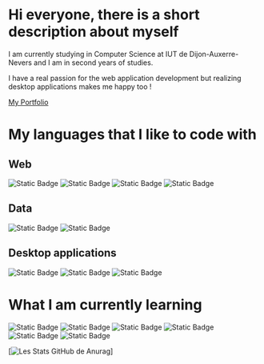 <h1>Hi everyone, there is a short description about myself</h1>
<p>I am currently studying in Computer Science at IUT de Dijon-Auxerre-Nevers and I am in second years of studies.</p>
<p>I have a real passion for the web application development but realizing desktop applications makes me happy too !</p>
<a href="https://portfolio-react-eight-lyart.vercel.app/" target="_blank"> My Portfolio </a>
<h1>My languages that I like to code with</h1>
<h2> Web </h2>
  <p>
    <img alt="Static Badge" src="https://img.shields.io/badge/PHP_8.4-grey?style=for-the-badge&logo=php&logoSize=auto">
    <img alt="Static Badge" src="https://img.shields.io/badge/HTML5-black?style=for-the-badge&logo=html5&logoSize=auto">
    <img alt="Static Badge" src="https://img.shields.io/badge/CSS-purple?style=for-the-badge&logo=css3&logoSize=auto">
    <img alt="Static Badge" src="https://img.shields.io/badge/JavaScript-darkorange?style=for-the-badge&logo=JavaScript&logoSize=auto">
</p>
<h2> Data </h2>
<p>
  <img alt="Static Badge" src="https://img.shields.io/badge/MySQL-lightblue?style=for-the-badge&logo=mysql&logoSize=auto">
  <img alt="Static Badge" src="https://img.shields.io/badge/SQLite-darkgrey?style=for-the-badge&logo=sqlite&logoSize=auto">
</p>
<h2>Desktop applications</h2>
<p>
  <img alt="Static Badge" src="https://img.shields.io/badge/.NET_8.0-royalblue?style=for-the-badge&logo=.NET&logoSize=auto"> 
  <img alt="Static Badge" src="https://img.shields.io/badge/JAVA_JDBC_and_Hibernate-orange?style=for-the-badge&logo=JAVA&logoSize=auto"> 
  <img alt="Static Badge" src="https://img.shields.io/badge/-rebeccapurple?style=for-the-badge&logo=c&logoSize=auto">
</p>

<h1>What I am currently learning</h1>
<p>
  <img alt="Static Badge" src="https://img.shields.io/badge/TypeScript-black?style=flat-square&logo=typescript&logoSize=auto">
  <img alt="Static Badge" src="https://img.shields.io/badge/C++-00599C?style=flat-square&logo=cplusplus&logoSize=auto">
  <img alt="Static Badge" src="https://img.shields.io/badge/React-61DAFB?style=flat-square&logo=react&labelColor=black">
  <img alt="Static Badge" src="https://img.shields.io/badge/NuxtJS-00DC82?style=flat-square&logo=nuxt&labelColor=darkgreen">
  <img alt="Static Badge" src="https://img.shields.io/badge/NextJS-000000?style=flat-square&logo=nextdotjs&labelColor=black">
  <img alt="Static Badge" src="https://img.shields.io/badge/Laravel-FF2D20?style=flat-square&logo=laravel&labelColor=black">

</p>

[![Les Stats GitHub de Anurag](https://github-readme-stats.vercel.app/api?username=CharletMaxime&show_icons=true&theme=synthwave)]
